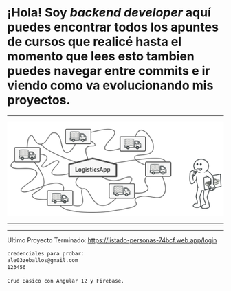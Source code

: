 
  # ¡Hola! Soy ***backend developer*** aquí puedes encontrar todos los apuntes de cursos que realicé hasta el momento que lees esto tambien puedes navegar entre commits e ir viendo como va evolucionando mis proyectos.
  ---
 
<!--
**alejandrozeb/alejandrozeb** is a ✨ _special_ ✨ repository because its `README.md` (this file) appears on your GitHub profile.

Here are some ideas to get you started:
-->

  ![alt text](./img/factory.png)
  
  
  ---
  
  ---

   Ultimo Proyecto Terminado:
    https://listado-personas-74bcf.web.app/login
    
    credenciales para probar:
    ale03zeballos@gmail.com
    123456

    Crud Basico con Angular 12 y Firebase.

  <!-- skills -->
  <!-- Estas son la herramientas con las que estoy familiarizado:
    
#### * Lenguajes de programación: SQL, Php, Javascript y python.
#### * Frameworks back-end: Codeigniter, Express y Laravel.
#### * Motores de bd: Mysql, Oracle y Sqlserver.
#### * ORM's: MongoDb, Sequelize y Eloquent.
#### * Frameworks front-end: React.
#### * Frameworks Css: Materialize, Materializeio, Boostrap3 y Boostrap4 (ademas de algunos motores de plantillas propios de los frameworks).  

##### Si alguna vez tuve el gusto de ¡enseñarte! el repositorio de la clase esta resaltado si no puedes buscar en la parte de repositories te puedo asegurar que lo encontraras facilmente ya que tendra un nombre bastante claro.

  *Además, me gusta bastante la arquitectura de software voy implementando diferentes arquitecturas  
  en proyectos que pienso que pueden aportar a la sociedad  
  por ahora estoy trabajando en:
  Arquitectura n capas con algunas capas transversales en Asistente de Ansiedad Estres y Depresion.* -->
     

    
